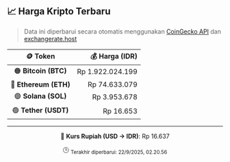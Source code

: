 

<!-- HARGA_KRIPTO -->
## 📈 Harga Kripto Terbaru

> Data ini diperbarui secara otomatis menggunakan [CoinGecko API](https://www.coingecko.com/) dan [exchangerate.host](https://exchangerate.host/)

<div align="center">

| 🪙 Token | 💰 Harga (IDR) |
|:------:|---------------:|
| 🟠 **Bitcoin (BTC)**   | Rp 1.922.024.199 |
| 🔵 **Ethereum (ETH)**  | Rp 74.633.079 |
| 🟣 **Solana (SOL)**    | Rp 3.953.678 |
| 🟢 **Tether (USDT)**   | Rp 16.653 |

---

💱 **Kurs Rupiah (USD → IDR)**: Rp 16.637

🕒 <sub>Terakhir diperbarui: 22/9/2025, 02.20.56</sub>

</div>
<!-- /HARGA_KRIPTO -->